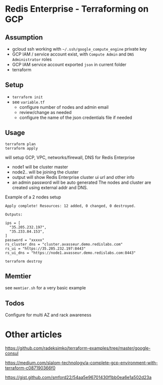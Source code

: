 # Redis Enterprise - Terraforming on GCP

## Assumption

- gcloud ssh working with `~/.ssh/google_compute_engine` private key
- GCP IAM / service account exist, with `Compute Admin` and `DNS Administrator` roles
- GCP IAM service account exported `json` in current folder
- terraform

## Setup

- `terraform init`
- see `variable.tf`
    - configure number of nodes and admin email
    - review/change as needed
    - configure the name of the json credentials file if needed

## Usage

```
terraform plan
terraform apply
```
will setup GCP, VPC, networks/firewall, DNS for Redis Enterprise
- node1 will be cluster master
- node2.. will be joining the cluster
- output will show Redis Enterprise cluster ui url and other info
- an admin password will be auto generated
The nodes and cluster are created using external addr and DNS.

Example of a 2 nodes setup
```
Apply complete! Resources: 12 added, 0 changed, 0 destroyed.

Outputs:

ips = [
  "35.205.232.197",
  "35.233.84.153",
]
password = "xxxxx"
rs_cluster_dns = "cluster.avasseur.demo.redislabs.com"
rs_ui = "https://35.205.232.197:8443"
rs_ui_dns = "https://node1.avasseur.demo.redislabs.com:8443"
```

```
terraform destroy
```

## Memtier

see `memtier.sh` for a very basic example

## Todos

Configure for multi AZ and rack awareness




# Other articles

https://github.com/radeksimko/terraform-examples/tree/master/google-consul

https://medium.com/slalom-technology/a-complete-gcp-environment-with-terraform-c087190366f0

https://gist.github.com/smford22/54aa5e96701430f1bb0ea6e1a502d23a


